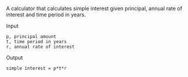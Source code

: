 A calculator that calculates simple interest given principal, annual rate of interest and time period in years.

Input

    p, principal amount
    t, time period in years
    r, annual rate of interest
  
Output
    
    simple interest = p*t*r
